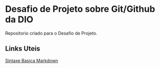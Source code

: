 # Desafio de Projeto sobre Git/Github da DIO
Repositorio criado para o Desafio de Projeto.


   ## Links Uteis
   [Sintaxe Basica Markdown](https://www.markdownguide.org/basic-syntax/)
